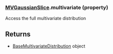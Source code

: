 ### [MVGaussianSlice](MVGaussianSlice.md).multivariate (property)




Access the full multivariate distribution

Returns
----------
* [BaseMultivariateDistribution](BaseMultivariateDistribution.md) object

